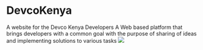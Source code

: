 # DevcoKenya
A website for the Devco Kenya Developers
A Web based platform that brings developers with a common goal with the purpose of sharing of ideas and implementing solutions to various tasks
<img src="../img/Readme.png">